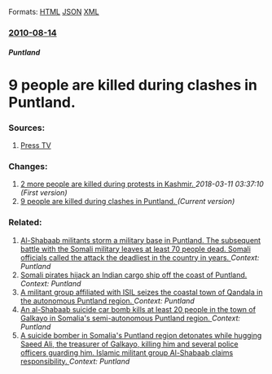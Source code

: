 
Formats: [HTML](/news/2010/08/14/9-people-are-killed-during-clashes-in-puntland.html)  [JSON](/news/2010/08/14/9-people-are-killed-during-clashes-in-puntland.json)  [XML](/news/2010/08/14/9-people-are-killed-during-clashes-in-puntland.xml)  

### [2010-08-14](/news/2010/08/14/index.md)

##### Puntland
# 9 people are killed during clashes in Puntland. 




### Sources:

1. [Press TV](http://www.presstv.ir/detail.aspx?id=138601&sectionid=351020501)

### Changes:

1. [2 more people are killed during protests in Kashmir. ](/news/2010/08/14/2-more-people-are-killed-during-protests-in-kashmir.md) _2018-03-11 03:37:10 (First version)_
1. [9 people are killed during clashes in Puntland. ](/news/2010/08/14/9-people-are-killed-during-clashes-in-puntland.md) _(Current version)_

### Related:

1. [Al-Shabaab militants storm a military base in Puntland. The subsequent battle with the Somali military leaves at least 70 people dead. Somali officials called the attack the deadliest in the country in years. ](/news/2017/06/8/al-shabaab-militants-storm-a-military-base-in-puntland-the-subsequent-battle-with-the-somali-military-leaves-at-least-70-people-dead-somal.md) _Context: Puntland_
2. [Somali pirates hijack an Indian cargo ship off the coast of Puntland. ](/news/2017/04/3/somali-pirates-hijack-an-indian-cargo-ship-off-the-coast-of-puntland.md) _Context: Puntland_
3. [A militant group affiliated with ISIL seizes the coastal town of Qandala in the autonomous Puntland region. ](/news/2016/10/26/a-militant-group-affiliated-with-isil-seizes-the-coastal-town-of-qandala-in-the-autonomous-puntland-region.md) _Context: Puntland_
4. [An al-Shabaab suicide car bomb kills at least 20 people in the town of Galkayo in Somalia's semi-autonomous Puntland region. ](/news/2016/08/21/an-al-shabaab-suicide-car-bomb-kills-at-least-20-people-in-the-town-of-galkayo-in-somalia-s-semi-autonomous-puntland-region.md) _Context: Puntland_
5. [A suicide bomber in Somalia's Puntland region detonates while hugging Saeed Ali, the treasurer of Galkayo, killing him and several police officers guarding him. Islamic militant group Al-Shabaab claims responsibility. ](/news/2016/03/31/a-suicide-bomber-in-somaliaas-puntland-region-detonates-while-hugging-saeed-ali-the-treasurer-of-galkayo-killing-him-and-several-police.md) _Context: Puntland_
